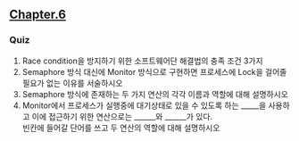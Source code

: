 [Chapter.6](https://broadleaf-meadow-afa.notion.site/OS-3-1855dda05b8d804a8a12c6b66023ca15?pvs=4)
---
### Quiz
1. Race condition을 방지하기 위한 소프트웨어단 해결법의 충족 조건 3가지
2. Semaphore 방식 대신에 Monitor 방식으로 구현하면 프로세스에 Lock을 걸어줄 필요가 없는 이유를 서술하시오
3. Semaphore 방식에 존재하는 두 가지 연산의 각각 이름과 역할에 대해 설명하시오
4. Monitor에서 프로세스가 실행중에 대기상태로 있을 수 있도록 하는 _____을 사용하고 이에 접근하기 위한 연산으로는 ______와 ______가 있다.<br>빈칸에 들어갈 단어를 쓰고 두 연산의 역할에 대해 설명하시오
